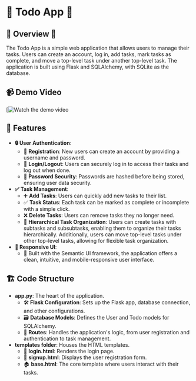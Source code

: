 # 📝 Todo App 📝


## 🌟 Overview 🌟
The Todo App is a simple web application that allows users to manage their tasks. Users can create an account, log in, add tasks, mark tasks as complete, and move a top-level task under another top-level task. The application is built using Flask and SQLAlchemy, with SQLite as the database.


## 📹 Demo Video
[![Watch the demo video](https://www.loom.com/share/f9a243ded85a4c5f839672afc68b5172?sid=adbb5566-76fe-45f5-a1e1-9e4ea93d6583)


## 🚀 Features
- **🔒 User Authentication**:
  - 🎉 **Registration**: New users can create an account by providing a username and password.
  - 🚪 **Login/Logout**: Users can securely log in to access their tasks and log out when done.
  - 🔐 **Password Security**: Passwords are hashed before being stored, ensuring user data security.
- **✅ Task Management**:
  - ➕ **Add Tasks**: Users can quickly add new tasks to their list.
  - ✅ **Task Status**: Each task can be marked as complete or incomplete with a simple click.
  - ❌ **Delete Tasks**: Users can remove tasks they no longer need.
  - 🌳 **Hierarchical Task Organization**: Users can create tasks with subtasks and subsubtasks, enabling them to organize their tasks hierarchically. Additionally, users can move top-level tasks under other top-level tasks, allowing for flexible task organization.
- **📱 Responsive UI**:
  - 🎨 Built with the Semantic UI framework, the application offers a clean, intuitive, and mobile-responsive user interface.


## 🏗️ Code Structure
- **app.py**: The heart of the application.
  - 🛠️ **Flask Configuration**: Sets up the Flask app, database connection, and other configurations.
  - 🗃️ **Database Models**: Defines the User and Todo models for SQLAlchemy.
  - 🚦 **Routes**: Handles the application's logic, from user registration and authentication to task management.
- **templates folder**: Houses the HTML templates.
  - 📄 **login.html**: Renders the login page.
  - 📝 **signup.html**: Displays the user registration form.
  - 🏠 **base.html**: The core template where users interact with their tasks.
